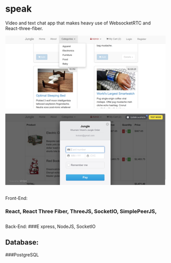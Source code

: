 # speak
Video and text chat app that makes heavy use of WebsocketRTC and React-three-fiber.

!["Browsing By Category"](https://github.com/RodoMark/jungle/blob/master/public/images/Categories.png?raw=true)

!["Checking Out A Cart"](https://github.com/RodoMark/jungle/blob/master/public/images/Checkout_Cart.png?raw=true)



##
Front-End: 
### React, React Three Fiber, ThreeJS, SocketIO, SimplePeerJS, 
##
Back-End: 
###E xpress, NodeJS, SocketIO
## Database: 
###PostgreSQL
